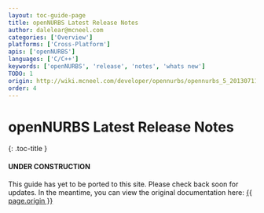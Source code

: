 ```yaml
---
layout: toc-guide-page
title: openNURBS Latest Release Notes
author: dalelear@mcneel.com
categories: ['Overview']
platforms: ['Cross-Platform']
apis: ['openNURBS']
languages: ['C/C++']
keywords: ['openNURBS', 'release', 'notes', 'whats new']
TODO: 1
origin: http://wiki.mcneel.com/developer/opennurbs/opennurbs_5_20130711_release_notes
order: 4
---
```


# openNURBS Latest Release Notes
{: .toc-title }

<div class="bs-callout bs-callout-danger">
  <h4>UNDER CONSTRUCTION</h4>
  <p>This guide has yet to be ported to this site.  Please check back soon for updates.  
  In the meantime, you can view the original documentation here:
  <a href="{{ page.origin }}">{{ page.origin }}</a></p>
</div>
